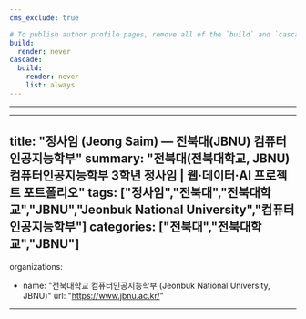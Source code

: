 ```yaml
---
cms_exclude: true

# To publish author profile pages, remove all of the `build` and `cascade` settings below.
build:
  render: never
cascade:
  build:
    render: never
    list: always
---
```

---
---
title: "정사임 (Jeong Saim) — 전북대(JBNU) 컴퓨터인공지능학부"
summary: "전북대(전북대학교, JBNU) 컴퓨터인공지능학부 3학년 정사임 | 웹·데이터·AI 프로젝트 포트폴리오"
tags: ["정사임","전북대","전북대학교","JBNU","Jeonbuk National University","컴퓨터인공지능학부"]
categories: ["전북대","전북대학교","JBNU"]
---

organizations:
  - name: "전북대학교 컴퓨터인공지능학부 (Jeonbuk National University, JBNU)"
    url: "https://www.jbnu.ac.kr/"
---
